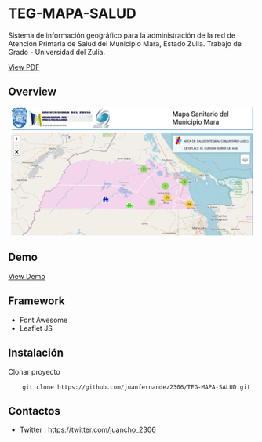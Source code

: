# TEG-MAPA-SALUD
Sistema de información geográfico para la administración de la red de Atención Primaria de Salud del Municipio Mara, Estado Zulia.
Trabajo de Grado - Universidad del Zulia.

<a href="https://drive.google.com/file/d/1gkPXti_LChM5F73EMAtw6ND-1V5I3hak/view" target="_blank">View PDF</a>

## Overview

![Img overview project](img/overview.gif)

## Demo
<a targert="_blank" href="https://juanfernandez2306.github.io/TEG-MAPA-SALUD/">View Demo</a>

## Framework
- Font Awesome
- Leaflet JS

## Instalación
Clonar proyecto
```
	git clone https://github.com/juanfernandez2306/TEG-MAPA-SALUD.git
```
## Contactos
- Twitter : https://twitter.com/juancho_2306